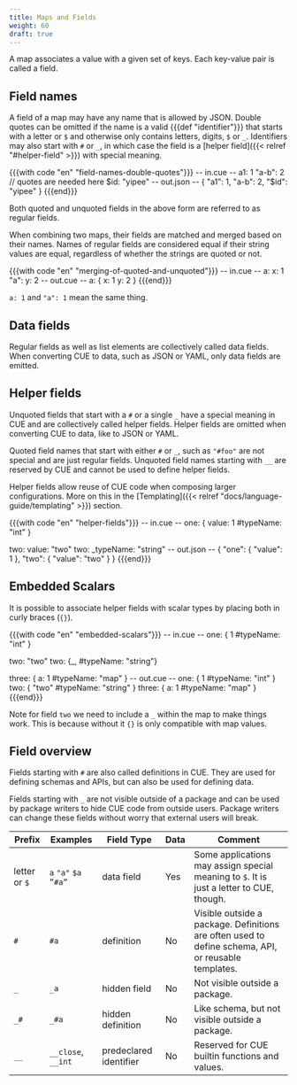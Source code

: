 ```yaml
---
title: Maps and Fields
weight: 60
draft: true
---
```


A map associates a value with a given set of keys. Each key-value pair is called
a field.

## Field names

A field of a map may have any name that is allowed by JSON.
Double quotes can be omitted if the name is a valid {{{def "identifier"}}}
that starts with a letter or `$` and otherwise only contains letters, digits,
`$` or `_`.
Identifiers may also start with `#` or `_`, in which case the field is a
[helper field]({{< relref "#helper-field" >}}) with special meaning.

{{{with code "en" "field-names-double-quotes"}}}
-- in.cue --
a1:    1
"a-b": 2 // quotes are needed here
$id:   "yipee"
-- out.json --
{
    "a1": 1,
    "a-b": 2,
    "$id": "yipee"
}
{{{end}}}

Both quoted and unquoted fields in the above form are referred to as regular
fields.

When combining two maps, their fields are matched and merged based on their
names.
Names of regular fields are considered equal if their string values are equal,
regardless of whether the strings are quoted or not.

{{{with code "en" "merging-of-quoted-and-unquoted"}}}
-- in.cue --
a: x:   1
"a": y: 2
-- out.cue --
a: {
    x: 1
    y: 2
}
{{{end}}}

`a: 1` and `"a": 1` mean the same thing.

## Data fields

Regular fields as well as list elements are collectively called data fields.
When converting CUE to data, such as JSON or YAML, only data fields are emitted.

## Helper fields

Unquoted fields that start with a `#` or a single `_` have a special meaning in
CUE and are collectively called helper fields.
Helper fields are omitted when converting CUE to data, like to JSON or YAML.

Quoted field names that start with either `#` or `_`, such as `"#foo"` are not
special and are just regular fields.
Unquoted field names starting with `__` are reserved by CUE and cannot be used
to define helper fields.

Helper fields allow reuse of CUE code when composing larger configurations.
More on this in the
[Templating]({{< relref "docs/language-guide/templating" >}}) section.

{{{with code "en" "helper-fields"}}}
-- in.cue --
one: {
	value:     1
	#typeName: "int"
}

two: value:     "two"
two: _typeName: "string"
-- out.json --
{
    "one": {
        "value": 1
    },
    "two": {
        "value": "two"
    }
}
{{{end}}}

## Embedded Scalars

It is possible to associate helper fields with scalar types by placing both in
curly braces (`{}`).

{{{with code "en" "embedded-scalars"}}}
-- in.cue --
one: {
	1
	#typeName: "int"
}

two: "two"
two: {_, #typeName: "string"}

three: {
	a:         1
	#typeName: "map"
}
-- out.cue --
one: {
    1
    #typeName: "int"
}
two: {
    "two"
    #typeName: "string"
}
three: {
    a:         1
    #typeName: "map"
}
{{{end}}}

Note for field `two` we need to include a `_` within the map to make things
work.
This is because without it `{}` is only compatible with map values.

## Field overview

Fields starting with `#` are also called definitions in CUE.
They are used for defining schemas and APIs, but can also be used for defining
data.

Fields starting with `_` are not visible outside of a package and can be used by
package writers to hide CUE code from outside users.
Package writers can change these fields without worry that external users will
break.

| Prefix | Examples | Field Type | Data | Comment |
| --- | --- | --- | --- | --- |
| letter or `$` | `a` `"a"` `$a` `”#a”` | data field | Yes | Some applications may assign special meaning to `$`. It is just a letter to CUE, though. |
| `#` | `#a` | definition | No | Visible outside a package. Definitions are often used to define schema, API, or reusable templates. |
| `_` | `_a` | hidden field | No | Not visible outside a package. |
| `_#` | `_#a` | hidden definition | No | Like schema, but not visible outside a package. |
| `__` | `__close`, `__int` | predeclared identifier | No | Reserved for CUE builtin functions and values. |

